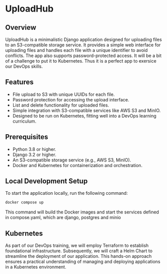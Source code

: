 # UploadHub

## Overview
UploadHub is a minimalistic Django application designed for uploading files to an S3-compatible storage service. It provides a simple web interface for uploading files and handles each file with a unique identifier to avoid conflicts. The app also supports password-protected access. It will be a bit of a challenge to put it to Kubernetes. Thus it is a perfect app to exersice our DevOps skills.

## Features
- File upload to S3 with unique UUIDs for each file.
- Password protection for accessing the upload interface.
- List and delete functionality for uploaded files.
- Simple integration with S3-compatible services like AWS S3 and MinIO.
- Designed to be run on Kubernetes, fitting well into a DevOps learning curriculum.

## Prerequisites
- Python 3.8 or higher.
- Django 3.2 or higher.
- An S3-compatible storage service (e.g., AWS S3, MinIO).
- Docker and Kubernetes for containerization and orchestration.

## Local Development Setup
To start the application locally, run the following command:

```bash
docker compose up
```
This command will build the Docker images and start the services defined in compose.yaml, which are django, postgres and minio

## Kubernetes
As part of our DevOps training, we will employ Terraform to establish foundational infrastructure. Subsequently, we will craft a Helm Chart to streamline the deployment of our application. This hands-on approach ensures a practical understanding of managing and deploying applications in a Kubernetes environment.
